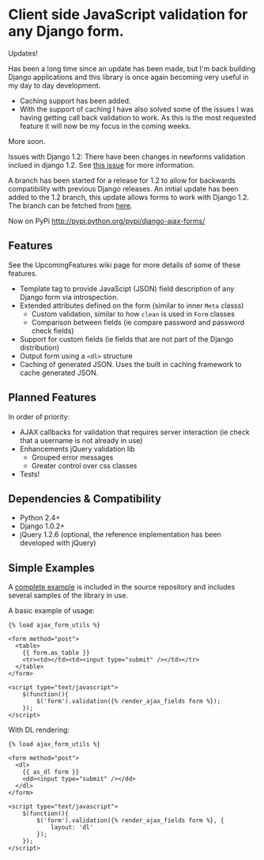 # Client side JavaScript validation for any Django form. #

Updates!

Has been a long time since an update has been made, but I'm back building Django applications and this library is once again becoming very useful in my day to day development.

  * Caching support has been added.
  * With the support of caching I have also solved some of the issues I was having getting call back validation to work. As this is the most requested feature it will now be my focus in the coming weeks.

More soon.

Issues with Django 1.2: There have been changes in newforms validation inclued in django 1.2. See [this issue](http://code.google.com/p/django-ajax-forms/issues/detail?id=11) for more information.

A branch has been started for a release for 1.2 to allow for backwards compatibility with previous Django releases. An initial update has been added to the 1.2 branch, this update allows forms to work with Django 1.2. The branch can be fetched from [here](http://code.google.com/p/django-ajax-forms/source/browse/?r=02cec0f1879c75d106201161e7d4056a92dbc1d3).

Now on PyPi http://pypi.python.org/pypi/django-ajax-forms/

## Features ##
See the UpcomingFeatures wiki page for more details of some of these features.
  * Template tag to provide JavaScipt (JSON) field description of any Django form via introspection.
  * Extended attributes defined on the form (similar to inner `Meta` classs)
    * Custom validation, similar to how `clean` is used in `Form` classes
    * Comparison between fields (ie compare password and password check fields)
  * Support for custom fields (ie fields that are not part of the Django distribution)
  * Output form using a `<dl>` structure
  * Caching of generated JSON. Uses the built in caching framework to cache generated JSON.

## Planned Features ##
In order of priority:
  * AJAX callbacks for validation that requires server interaction (ie check that a username is not already in use)
  * Enhancements jQuery validation lib
    * Grouped error messages
    * Greater control over css classes
  * Tests!

## Dependencies & Compatibility ##
  * Python 2.4+
  * Django 1.0.2+
  * jQuery 1.2.6 (optional, the reference implementation has been developed with jQuery)

## Simple Examples ##
A [complete example](http://code.google.com/p/django-ajax-forms/source/browse/#hg/example) is included in the source repository and includes several samples of the library in use.

A basic example of usage:
```
{% load ajax_form_utils %}

<form method="post">
  <table>
    {{ form.as_table }}
    <tr><td></td><td><input type="submit" /></td></tr>
  </table>
</form>

<script type="text/javascript">
    $(function(){
        $('form').validation({% render_ajax_fields form %});
    });
</script>
```

With DL rendering:
```
{% load ajax_form_utils %}

<form method="post">
  <dl>
    {{ as_dl form }}
    <dd><input type="submit" /></dd>
  </dl>
</form>

<script type="text/javascript">
    $(function(){
        $('form').validation({% render_ajax_fields form %}, {
            layout: 'dl'
        });
    });
</script>
```